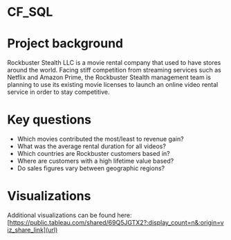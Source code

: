 # CF_SQL

# Project background
Rockbuster Stealth LLC is a movie rental company that used to have stores around the world. Facing stiff competition from streaming services such as Netflix and Amazon Prime, the Rockbuster Stealth management team is planning to use its existing movie licenses to launch an online video rental service in order to stay competitive.

# Key questions
-  Which movies contributed the most/least to revenue gain?
-  What was the average rental duration for all videos?
-  Which countries are Rockbuster customers based in?
-  Where are customers with a high lifetime value based?
-  Do sales figures vary between geographic regions?

# Visualizations
Additional visualizations can be found here: [https://public.tableau.com/shared/69Q5JGTX2?:display_count=n&:origin=viz_share_link](url)
